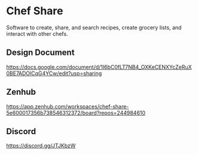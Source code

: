 # Chef Share
Software to create, share, and search recipes, create grocery lists, and interact with other chefs. 

## Design Document
https://docs.google.com/document/d/1I6bC0fLT7NB4_OXKeCENXYcZeRuX0BE7ADOlCqG4YCw/edit?usp=sharing

## Zenhub
https://app.zenhub.com/workspaces/chef-share-5e600017356b738546312372/board?repos=244984610

## Discord

https://discord.gg/JTJKbzW


